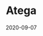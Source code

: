 ---
title: Atega
description:
image: atega-jekyll.jpg
preview: https://jekyllthemes.io/theme/atega-blog-jekyll-theme
date: 2020-09-07
---